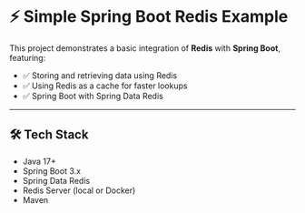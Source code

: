# ⚡ Simple Spring Boot Redis Example

This project demonstrates a basic integration of **Redis** with **Spring Boot**, featuring:

- ✅ Storing and retrieving data using Redis
- ✅ Using Redis as a cache for faster lookups
- ✅ Spring Boot with Spring Data Redis

---

## 🛠 Tech Stack

- Java 17+
- Spring Boot 3.x
- Spring Data Redis
- Redis Server (local or Docker)
- Maven
